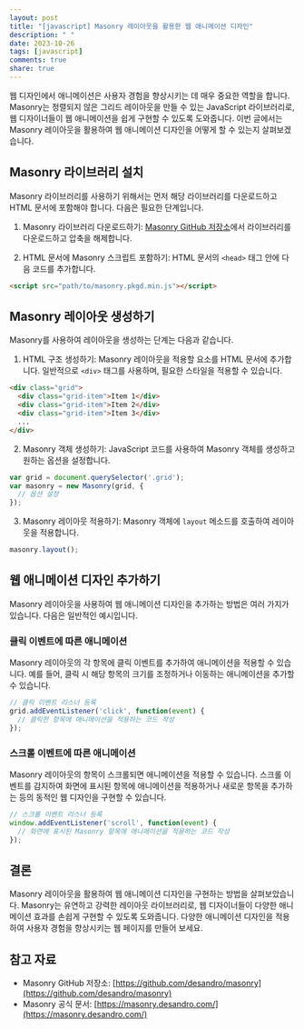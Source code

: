 ```yaml
---
layout: post
title: "[javascript] Masonry 레이아웃을 활용한 웹 애니메이션 디자인"
description: " "
date: 2023-10-26
tags: [javascript]
comments: true
share: true
---
```


웹 디자인에서 애니메이션은 사용자 경험을 향상시키는 데 매우 중요한 역할을 합니다. Masonry는 정렬되지 않은 그리드 레이아웃을 만들 수 있는 JavaScript 라이브러리로, 웹 디자이너들이 웹 애니메이션을 쉽게 구현할 수 있도록 도와줍니다. 이번 글에서는 Masonry 레이아웃을 활용하여 웹 애니메이션 디자인을 어떻게 할 수 있는지 살펴보겠습니다.

## Masonry 라이브러리 설치

Masonry 라이브러리를 사용하기 위해서는 먼저 해당 라이브러리를 다운로드하고 HTML 문서에 포함해야 합니다. 다음은 필요한 단계입니다.

1. Masonry 라이브러리 다운로드하기: [Masonry GitHub 저장소](https://github.com/desandro/masonry)에서 라이브러리를 다운로드하고 압축을 해제합니다.

2. HTML 문서에 Masonry 스크립트 포함하기: HTML 문서의 `<head>` 태그 안에 다음 코드를 추가합니다.

```html
<script src="path/to/masonry.pkgd.min.js"></script>
```

## Masonry 레이아웃 생성하기

Masonry를 사용하여 레이아웃을 생성하는 단계는 다음과 같습니다.

1. HTML 구조 생성하기: Masonry 레이아웃을 적용할 요소를 HTML 문서에 추가합니다. 일반적으로 `<div>` 태그를 사용하며, 필요한 스타일을 적용할 수 있습니다.

```html
<div class="grid">
  <div class="grid-item">Item 1</div>
  <div class="grid-item">Item 2</div>
  <div class="grid-item">Item 3</div>
  ...
</div>
```

2. Masonry 객체 생성하기: JavaScript 코드를 사용하여 Masonry 객체를 생성하고 원하는 옵션을 설정합니다.

```javascript
var grid = document.querySelector('.grid');
var masonry = new Masonry(grid, {
  // 옵션 설정
});
```

3. Masonry 레이아웃 적용하기: Masonry 객체에 `layout` 메소드를 호출하여 레이아웃을 적용합니다.

```javascript
masonry.layout();
```

## 웹 애니메이션 디자인 추가하기

Masonry 레이아웃을 사용하여 웹 애니메이션 디자인을 추가하는 방법은 여러 가지가 있습니다. 다음은 일반적인 예시입니다.

### 클릭 이벤트에 따른 애니메이션

Masonry 레이아웃의 각 항목에 클릭 이벤트를 추가하여 애니메이션을 적용할 수 있습니다. 예를 들어, 클릭 시 해당 항목의 크기를 조정하거나 이동하는 애니메이션을 추가할 수 있습니다.

```javascript
// 클릭 이벤트 리스너 등록
grid.addEventListener('click', function(event) {
  // 클릭한 항목에 애니메이션을 적용하는 코드 작성
});
```

### 스크롤 이벤트에 따른 애니메이션

Masonry 레이아웃의 항목이 스크롤되면 애니메이션을 적용할 수 있습니다. 스크롤 이벤트를 감지하여 화면에 표시된 항목에 애니메이션을 적용하거나 새로운 항목을 추가하는 등의 동적인 웹 디자인을 구현할 수 있습니다.

```javascript
// 스크롤 이벤트 리스너 등록
window.addEventListener('scroll', function(event) {
  // 화면에 표시된 Masonry 항목에 애니메이션을 적용하는 코드 작성
});
```

## 결론

Masonry 레이아웃을 활용하여 웹 애니메이션 디자인을 구현하는 방법을 살펴보았습니다. Masonry는 유연하고 강력한 레이아웃 라이브러리로, 웹 디자이너들이 다양한 애니메이션 효과를 손쉽게 구현할 수 있도록 도와줍니다. 다양한 애니메이션 디자인을 적용하여 사용자 경험을 향상시키는 웹 페이지를 만들어 보세요.

## 참고 자료

- Masonry GitHub 저장소: [https://github.com/desandro/masonry](https://github.com/desandro/masonry)
- Masonry 공식 문서: [https://masonry.desandro.com/](https://masonry.desandro.com/)